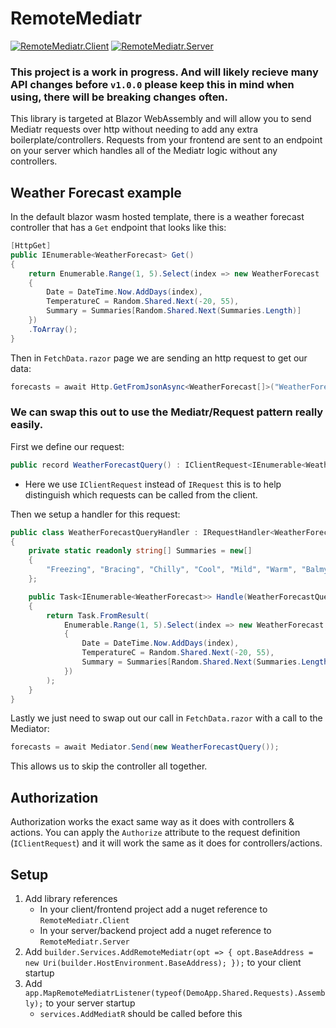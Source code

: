 # RemoteMediatr
[![RemoteMediatr.Client](https://img.shields.io/nuget/v/RemoteMediatr.Client?label=RemoteMediatr.Client)](https://www.nuget.org/packages/RemoteMediatr.Client/)
[![RemoteMediatr.Server](https://img.shields.io/nuget/v/RemoteMediatr.Server?label=RemoteMediatr.Server)](https://www.nuget.org/packages/RemoteMediatr.Server/)


### This project is a work in progress. And will likely recieve many API changes before `v1.0.0` please keep this in mind when using, there will be breaking changes often.

This library is targeted at Blazor WebAssembly and will allow you to send Mediatr requests over http without needing to add any extra boilerplate/controllers.
Requests from your frontend are sent to an endpoint on your server which handles all of the Mediatr logic without any controllers.

## Weather Forecast example
In the default blazor wasm hosted template, there is a weather forecast controller that has a `Get` endpoint that looks like this:
```c#
[HttpGet]
public IEnumerable<WeatherForecast> Get()
{
    return Enumerable.Range(1, 5).Select(index => new WeatherForecast
    {
        Date = DateTime.Now.AddDays(index),
        TemperatureC = Random.Shared.Next(-20, 55),
        Summary = Summaries[Random.Shared.Next(Summaries.Length)]
    })
    .ToArray();
}
```

Then in `FetchData.razor` page we are sending an http request to get our data:
```c#
forecasts = await Http.GetFromJsonAsync<WeatherForecast[]>("WeatherForecast");
```


### We can swap this out to use the Mediatr/Request pattern really easily.
First we define our request:
```c#
public record WeatherForecastQuery() : IClientRequest<IEnumerable<WeatherForecast>>;
```
- Here we use `IClientRequest` instead of `IRequest` this is to help distinguish which requests can be called from the client.

Then we setup a handler for this request:
```c#
public class WeatherForecastQueryHandler : IRequestHandler<WeatherForecastQuery, IEnumerable<WeatherForecast>>
{
    private static readonly string[] Summaries = new[]
    {
        "Freezing", "Bracing", "Chilly", "Cool", "Mild", "Warm", "Balmy", "Hot", "Sweltering", "Scorching"
    };

    public Task<IEnumerable<WeatherForecast>> Handle(WeatherForecastQuery request, CancellationToken cancellationToken)
    {
        return Task.FromResult(
            Enumerable.Range(1, 5).Select(index => new WeatherForecast
            {
                Date = DateTime.Now.AddDays(index),
                TemperatureC = Random.Shared.Next(-20, 55),
                Summary = Summaries[Random.Shared.Next(Summaries.Length)]
            })
        );
    }
}
```

Lastly we just need to swap out our call in `FetchData.razor` with a call to the Mediator:
```c#
forecasts = await Mediator.Send(new WeatherForecastQuery());
```

This allows us to skip the controller all together.

## Authorization
Authorization works the exact same way as it does with controllers & actions.
You can apply the `Authorize` attribute to the request definition (`IClientRequest`) and it will work the same as it does for controllers/actions.

## Setup
1. Add library references
    - In your client/frontend project add a nuget reference to `RemoteMediatr.Client`
    - In your server/backend project add a nuget reference to `RemoteMediatr.Server`
2. Add `builder.Services.AddRemoteMediatr(opt => { opt.BaseAddress = new Uri(builder.HostEnvironment.BaseAddress); });` to your client startup
3. Add `app.MapRemoteMediatrListener(typeof(DemoApp.Shared.Requests).Assembly);` to your server startup
    - `services.AddMediatR` should be called before this
